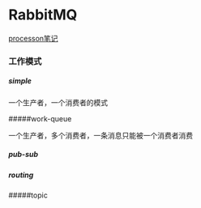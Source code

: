 # RabbitMQ

[processon笔记](https://www.processon.com/view/link/62d603317d9c0858545891ae)

### 工作模式

##### simple



一个生产者，一个消费者的模式

#####work-queue

一个生产者，多个消费者，一条消息只能被一个消费者消费

##### pub-sub



##### routing



#####topic









